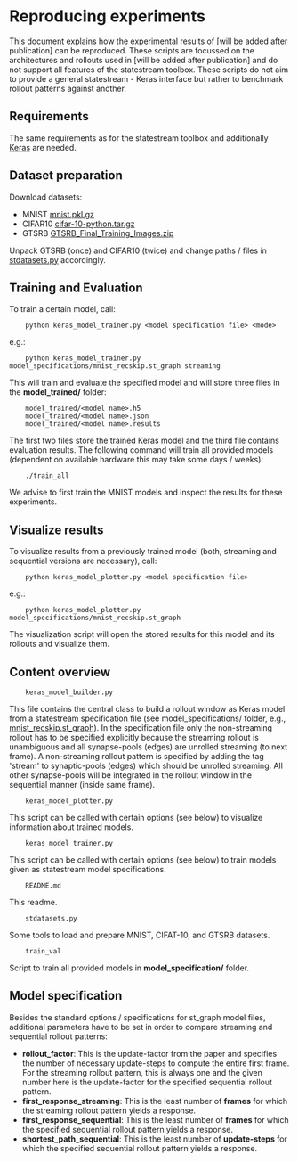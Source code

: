 Reproducing experiments
=======================



This document explains how the experimental results of [will be added after publication] can be reproduced.
These scripts are focussed on the architectures and rollouts used in [will be added after publication] and do not support all features of the statestream toolbox.
These scripts do not aim to provide a general statestream - Keras interface but rather to benchmark rollout patterns against another.



Requirements
------------

The same requirements as for the statestream toolbox and additionally [Keras](https://keras.io) are needed.



Dataset preparation
-------------------

Download datasets:

* MNIST [mnist.pkl.gz](http://deeplearning.net/data/mnist)
* CIFAR10 [cifar-10-python.tar.gz](https://www.cs.toronto.edu/~kriz/cifar.html)
* GTSRB [GTSRB_Final_Training_Images.zip](http://benchmark.ini.rub.de/?section=gtsrb&subsection=dataset#Downloads) 

Unpack GTSRB (once) and CIFAR10 (twice) and change paths / files in [stdatasets.py](stdatasets.py) accordingly.



Training and Evaluation
-----------------------

To train a certain model, call:

```
	python keras_model_trainer.py <model specification file> <mode>
```

e.g.:

```
	python keras_model_trainer.py model_specifications/mnist_recskip.st_graph streaming
```

This will train and evaluate the specified model and will store three files in the **model_trained/** folder:

```
	model_trained/<model name>.h5
	model_trained/<model name>.json
	model_trained/<model name>.results
```

The first two files store the trained Keras model and the third file contains evaluation results. 
The following command will train all provided models (dependent on available hardware this may take some days / weeks):

```
	./train_all
```

We advise to first train the MNIST models and inspect the results for these experiments.



Visualize results
-----------------

To visualize results from a previously trained model (both, streaming and sequential versions are necessary), call:

```
	python keras_model_plotter.py <model specification file>
```

e.g.:

```
	python keras_model_plotter.py model_specifications/mnist_recskip.st_graph
```

The visualization script will open the stored results for this model and its rollouts and visualize them.



Content overview
----------------

```
	keras_model_builder.py
```

This file contains the central class to build a rollout window as Keras model from a statestream specification file (see model_specifications/ folder,
e.g., [mnist_recskip.st_graph](model_specifications/mnist_recskip.st_graph)).
In the specification file only the non-streaming rollout has to be specified explicitly because the streaming rollout is unambiguous
and all synapse-pools (edges) are unrolled streaming (to next frame).
A non-streaming rollout pattern is specified by adding the tag 'stream' to synaptic-pools (edges) which should be unrolled streaming.
All other synapse-pools will be integrated in the rollout window in the sequential manner (inside same frame).


```
	keras_model_plotter.py
```

This script can be called with certain options (see below) to visualize information about trained models.


```
	keras_model_trainer.py
```

This script can be called with certain options (see below) to train models given as statestream model specifications.


```
	README.md
```

This readme.


```
	stdatasets.py
```

Some tools to load and prepare MNIST, CIFAT-10, and GTSRB datasets.


```
	train_val
```

Script to train all provided models in __model_specification/__ folder.







Model specification
-------------------

Besides the standard options / specifications for st_graph model files, additional parameters have to be set in order to compare 
streaming and sequential rollout patterns:

* __rollout_factor__: This is the update-factor from the paper and specifies the number of necessary update-steps to compute the entire first frame. 
For the streaming rollout pattern, this is always one and the given number here is the update-factor for the specified sequential rollout pattern.
* __first_response_streaming__: This is the least number of **frames** for which the streaming rollout pattern yields a response.
* __first_response_sequential__: This is the least number of **frames** for which the specified sequential rollout pattern yields a response.
* __shortest_path_sequential__: This is the least number of **update-steps** for which the specified sequential rollout pattern yields a response.

